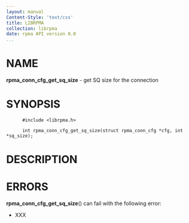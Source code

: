 ```yaml
---
layout: manual
Content-Style: 'text/css'
title: LIBRPMA
collection: librpma
date: rpma API version 0.0
...
```


[comment]: <> (SPDX-License-Identifier: BSD-3-Clause)
[comment]: <> (Copyright 2020, Intel Corporation)

NAME
====

**rpma\_conn\_cfg\_get\_sq\_size** - get SQ size for the connection

SYNOPSIS
========

          #include <librpma.h>

          int rpma_conn_cfg_get_sq_size(struct rpma_conn_cfg *cfg, int *sq_size);

DESCRIPTION
===========

ERRORS
======

**rpma\_conn\_cfg\_get\_sq\_size**() can fail with the following error:

-   XXX
